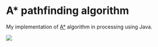 # A* pathfinding algorithm

My implementation of [A*](https://en.wikipedia.org/wiki/A*_search_algorithm) algorithm in processing using Java.

![](astar1_anim)
